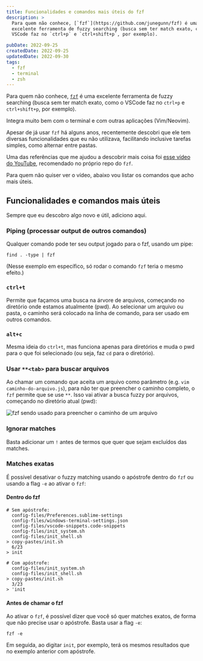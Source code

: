 ```yaml
---
title: Funcionalidades e comandos mais úteis do fzf
description: >
  Para quem não conhece, [`fzf`](https://github.com/junegunn/fzf) é uma
  excelente ferramenta de fuzzy searching (busca sem ter match exato, como o
  VSCode faz no `ctrl+p` e `ctrl+shift+p`, por exemplo).

pubDate: 2022-09-25
createdDate: 2022-09-25
updatedDate: 2022-09-30
tags:
  - fzf
  - terminal
  - zsh
---
```


Para quem não conhece, [`fzf`](https://github.com/junegunn/fzf) é uma excelente
ferramenta de fuzzy searching (busca sem ter match exato, como o VSCode faz no
`ctrl+p` e `ctrl+shift+p`, por exemplo).

Integra muito bem com o terminal e com outras aplicações (Vim/Neovim).

Apesar de já usar `fzf` há alguns anos, recentemente descobri que ele tem
diversas funcionalidades que eu não utilizava, facilitando inclusive tarefas
simples, como alternar entre pastas.

Uma das referências que me ajudou a descobrir mais coisa foi
[esse vídeo do YouTube](https://www.youtube.com/watch?v=qgG5Jhi_Els),
recomendado no próprio repo do `fzf`.

Para quem não quiser ver o vídeo, abaixo vou listar os comandos que acho mais
úteis.

## Funcionalidades e comandos mais úteis

Sempre que eu descobro algo novo e útil, adiciono aqui.

### Piping (processar output de outros comandos)

Qualquer comando pode ter seu output jogado para o fzf, usando um pipe:

```shell
find . -type | fzf
```

(Nesse exemplo em específico, só rodar o comando `fzf` teria o mesmo efeito.)

### `ctrl+t`

Permite que façamos uma busca na árvore de arquivos, começando no diretório onde
estamos atualmente (pwd). Ao selecionar um arquivo ou pasta, o caminho será
colocado na linha de comando, para ser usado em outros comandos.

### `alt+c`

Mesma ideia do `ctrl+t`, mas funciona apenas para diretórios e muda o pwd para o
que foi selecionado (ou seja, faz `cd` para o diretório).

### Usar `**<tab>` para buscar arquivos

Ao chamar um comando que aceita um arquivo como parâmetro (e.g.
`vim caminho-do-arquivo.js`), para não ter que preencher o caminho completo, o
`fzf` permite que se use `**`. Isso vai ativar a busca fuzzy por arquivos,
começando no diretório atual (pwd):

![fzf sendo usado para preencher o caminho de um arquivo](/fzf-double-star.png)

### Ignorar matches

Basta adicionar um `!` antes de termos que quer que sejam excluídos das matches.

### Matches exatas

É possível desativar o fuzzy matching usando o apóstrofe dentro do `fzf` ou
usando a flag `-e` ao ativar o `fzf`:

#### Dentro do fzf

```shell
# Sem apóstrofe:
  config-files/Preferences.sublime-settings
  config-files/windows-terminal-settings.json
  config-files/vscode-snippets.code-snippets
  config-files/init_system.sh
  config-files/init_shell.sh
> copy-pastes/init.sh
  6/23
> init

# Com apóstrofe:
  config-files/init_system.sh
  config-files/init_shell.sh
> copy-pastes/init.sh
  3/23
> 'init
```

#### Antes de chamar o fzf

Ao ativar o `fzf`, é possível dizer que você só quer matches exatos, de forma
que não precise usar o apóstrofe. Basta usar a flag `-e`:

```shell
fzf -e
```

Em seguida, ao digitar `init`, por exemplo, terá os mesmos resultados que no
exemplo anterior com apóstrofe.

